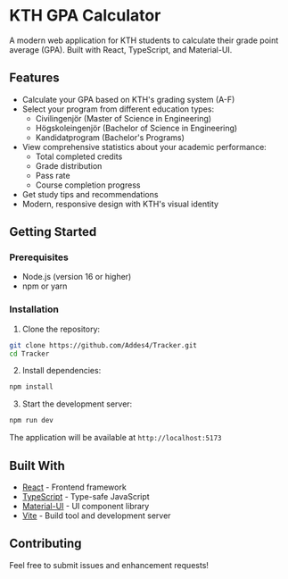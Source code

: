 # KTH GPA Calculator

A modern web application for KTH students to calculate their grade point average (GPA). Built with React, TypeScript, and Material-UI.

## Features

- Calculate your GPA based on KTH's grading system (A-F)
- Select your program from different education types:
  - Civilingenjör (Master of Science in Engineering)
  - Högskoleingenjör (Bachelor of Science in Engineering)
  - Kandidatprogram (Bachelor's Programs)
- View comprehensive statistics about your academic performance:
  - Total completed credits
  - Grade distribution
  - Pass rate
  - Course completion progress
- Get study tips and recommendations
- Modern, responsive design with KTH's visual identity

## Getting Started

### Prerequisites

- Node.js (version 16 or higher)
- npm or yarn

### Installation

1. Clone the repository:
```bash
git clone https://github.com/Addes4/Tracker.git
cd Tracker
```

2. Install dependencies:
```bash
npm install
```

3. Start the development server:
```bash
npm run dev
```

The application will be available at `http://localhost:5173`

## Built With

- [React](https://reactjs.org/) - Frontend framework
- [TypeScript](https://www.typescriptlang.org/) - Type-safe JavaScript
- [Material-UI](https://mui.com/) - UI component library
- [Vite](https://vitejs.dev/) - Build tool and development server

## Contributing

Feel free to submit issues and enhancement requests!
